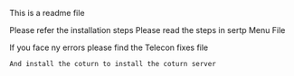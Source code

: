 This is a readme file 

Please refer the installation steps 
  Please read the steps in sertp Menu File 
  
  If you face ny errors please find the 
    Telecon fixes file 
    
    And install the coturn to install the coturn server
